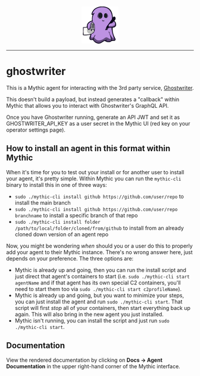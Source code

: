 <p align="center">
    <img src="agent_icons/ghostwriter.svg" alt="Ghostwriter" style="width: 100px;" />
</p>
<hr />

# ghostwriter

This is a Mythic agent for interacting with the 3rd party service, [Ghostwriter](https://github.com/GhostManager/Ghostwriter).

This doesn't build a payload, but instead generates a "callback" within Mythic that allows you to interact with Ghostwriter's GraphQL API.

Once you have Ghostwriter running, generate an API JWT and set it as GHOSTWRITER_API_KEY as a user secret in the Mythic UI (red key on your operator settings page).

## How to install an agent in this format within Mythic

When it's time for you to test out your install or for another user to install your agent, it's pretty simple. Within Mythic you can run the `mythic-cli` binary to install this in one of three ways:

* `sudo ./mythic-cli install github https://github.com/user/repo` to install the main branch
* `sudo ./mythic-cli install github https://github.com/user/repo branchname` to install a specific branch of that repo
* `sudo ./mythic-cli install folder /path/to/local/folder/cloned/from/github` to install from an already cloned down version of an agent repo

Now, you might be wondering _when_ should you or a user do this to properly add your agent to their Mythic instance. There's no wrong answer here, just depends on your preference. The three options are:

* Mythic is already up and going, then you can run the install script and just direct that agent's containers to start (i.e. `sudo ./mythic-cli start agentName` and if that agent has its own special C2 containers, you'll need to start them too via `sudo ./mythic-cli start c2profileName`).
* Mythic is already up and going, but you want to minimize your steps, you can just install the agent and run `sudo ./mythic-cli start`. That script will first _stop_ all of your containers, then start everything back up again. This will also bring in the new agent you just installed.
* Mythic isn't running, you can install the script and just run `sudo ./mythic-cli start`.

## Documentation

View the rendered documentation by clicking on **Docs -> Agent Documentation** in the upper right-hand corner of the Mythic interface.